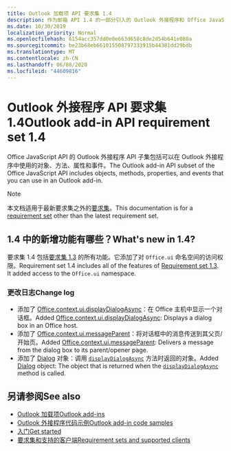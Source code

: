 ```yaml
---
title: Outlook 加载项 API 要求集 1.4
description: 作为邮箱 API 1.4 的一部分引入的 Outlook 外接程序和 Office JavaScript Api 的功能和 Api。
ms.date: 10/30/2019
localization_priority: Normal
ms.openlocfilehash: 6154acc357dd0e0e663d658c8de2d54b641e080a
ms.sourcegitcommit: be23b68eb661015508797333915b44381dd29bdb
ms.translationtype: MT
ms.contentlocale: zh-CN
ms.lasthandoff: 06/08/2020
ms.locfileid: "44609816"
---
```

# <a name="outlook-add-in-api-requirement-set-14"></a><span data-ttu-id="cee4f-103">Outlook 外接程序 API 要求集 1.4</span><span class="sxs-lookup"><span data-stu-id="cee4f-103">Outlook add-in API requirement set 1.4</span></span>

<span data-ttu-id="cee4f-104">Office JavaScript API 的 Outlook 外接程序 API 子集包括可以在 Outlook 外接程序中使用的对象、方法、属性和事件。</span><span class="sxs-lookup"><span data-stu-id="cee4f-104">The Outlook add-in API subset of the Office JavaScript API includes objects, methods, properties, and events that you can use in an Outlook add-in.</span></span>

> [!NOTE]
> <span data-ttu-id="cee4f-105">本文档适用于最新要求集之外的[要求集](../../requirement-sets/outlook-api-requirement-sets.md)。</span><span class="sxs-lookup"><span data-stu-id="cee4f-105">This documentation is for a [requirement set](../../requirement-sets/outlook-api-requirement-sets.md) other than the latest requirement set.</span></span>

## <a name="whats-new-in-14"></a><span data-ttu-id="cee4f-106">1.4 中的新增功能有哪些？</span><span class="sxs-lookup"><span data-stu-id="cee4f-106">What's new in 1.4?</span></span>

<span data-ttu-id="cee4f-p101">要求集 1.4 包括[要求集 1.3](../requirement-set-1.3/outlook-requirement-set-1.3.md) 的所有功能。它添加了对 `Office.ui` 命名空间的访问权限。</span><span class="sxs-lookup"><span data-stu-id="cee4f-p101">Requirement set 1.4 includes all of the features of [Requirement set 1.3](../requirement-set-1.3/outlook-requirement-set-1.3.md). It added access to the `Office.ui` namespace.</span></span>

### <a name="change-log"></a><span data-ttu-id="cee4f-109">更改日志</span><span class="sxs-lookup"><span data-stu-id="cee4f-109">Change log</span></span>

- <span data-ttu-id="cee4f-110">添加了 [Office.context.ui.displayDialogAsync](/javascript/api/office/office.ui#displaydialogasync-startaddress--options--callback-)：在 Office 主机中显示一个对话框。</span><span class="sxs-lookup"><span data-stu-id="cee4f-110">Added [Office.context.ui.displayDialogAsync](/javascript/api/office/office.ui#displaydialogasync-startaddress--options--callback-): Displays a dialog box in an Office host.</span></span>
- <span data-ttu-id="cee4f-111">添加了 [Office.context.ui.messageParent](/javascript/api/office/office.ui#messageparent-message-)：将对话框中的消息传送到其父页/开始页。</span><span class="sxs-lookup"><span data-stu-id="cee4f-111">Added [Office.context.ui.messageParent](/javascript/api/office/office.ui#messageparent-message-): Delivers a message from the dialog box to its parent/opener page.</span></span>
- <span data-ttu-id="cee4f-112">添加了 [Dialog](/javascript/api/office/office.dialog) 对象：调用 [`displayDialogAsync`](/javascript/api/office/office.ui#displaydialogasync-startaddress--options--callback-) 方法时返回的对象。</span><span class="sxs-lookup"><span data-stu-id="cee4f-112">Added [Dialog](/javascript/api/office/office.dialog) object: The object that is returned when the [`displayDialogAsync`](/javascript/api/office/office.ui#displaydialogasync-startaddress--options--callback-) method is called.</span></span>

## <a name="see-also"></a><span data-ttu-id="cee4f-113">另请参阅</span><span class="sxs-lookup"><span data-stu-id="cee4f-113">See also</span></span>

- [<span data-ttu-id="cee4f-114">Outlook 加载项</span><span class="sxs-lookup"><span data-stu-id="cee4f-114">Outlook add-ins</span></span>](../../../outlook/outlook-add-ins-overview.md)
- [<span data-ttu-id="cee4f-115">Outlook 外接程序代码示例</span><span class="sxs-lookup"><span data-stu-id="cee4f-115">Outlook add-in code samples</span></span>](https://developer.microsoft.com/outlook/gallery/?filterBy=Outlook,Samples,Add-ins)
- [<span data-ttu-id="cee4f-116">入门</span><span class="sxs-lookup"><span data-stu-id="cee4f-116">Get started</span></span>](../../../quickstarts/outlook-quickstart.md)
- [<span data-ttu-id="cee4f-117">要求集和支持的客户端</span><span class="sxs-lookup"><span data-stu-id="cee4f-117">Requirement sets and supported clients</span></span>](../../requirement-sets/outlook-api-requirement-sets.md)

